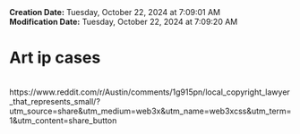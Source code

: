 <div><b>Creation Date:</b> Tuesday, October 22, 2024 at 7:09:01 AM<br></div>
<div><b>Modification Date:</b> Tuesday, October 22, 2024 at 7:09:20 AM<br></div>
<div><h1>Art ip cases</h1></div>
<div><br></div>
<div>https://www.reddit.com/r/Austin/comments/1g915pn/local_copyright_lawyer_that_represents_small/?utm_source=share&amputm_medium=web3x&amputm_name=web3xcss&amputm_term=1&amputm_content=share_button</div>

